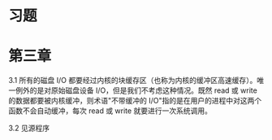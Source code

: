 # 习题
# 第三章

3.1 所有的磁盘 I/O 都要经过内核的块缓存区（也称为内核的缓冲区高速缓存）。唯一例外的是对原始磁盘设备 I/O，但是我们不考虑这种情况。既然 read 或 write 的数据都要被内核缓冲，则术语"不带缓冲的 I/O"指的是在用户的进程中对这两个函数不会自动缓冲，每次 read 或 write 就要进行一次系统调用。

3.2 见源程序 